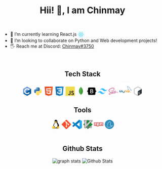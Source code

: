 <div align="center"><h1>Hii! 👋, I am Chinmay</h1></div>

<br>

- 🌱 I’m currently learning React.js <img height="20" src="https://raw.githubusercontent.com/devicons/devicon/master/icons/react/react-original.svg" align="center">
- 💞️ I’m looking to collaborate on Python and Web development projects!
- 🖐 Reach me at Discord: [Chinmay#3750](discord.com/users/808340551241957397)

<br>

<div align="center">

<h2>Tech Stack</h2>

<code><img height="30" src="https://raw.githubusercontent.com/devicons/devicon/master/icons/c/c-original.svg"></code>
<code><img height="30" src="https://raw.githubusercontent.com/devicons/devicon/master/icons/python/python-original.svg"></code>
<code><img height="30" src="https://raw.githubusercontent.com/devicons/devicon/master/icons/html5/html5-original.svg"></code>
<code><img height="30" src="https://raw.githubusercontent.com/devicons/devicon/master/icons/css3/css3-original.svg"></code>
<code><img height="30" src="https://raw.githubusercontent.com/devicons/devicon/master/icons/javascript/javascript-original.svg"></code>
<code><img height="30" src="https://raw.githubusercontent.com/devicons/devicon/master/icons/mongodb/mongodb-original.svg"></code>
<code><img height="30" src="https://raw.githubusercontent.com/devicons/devicon/master/icons/bootstrap/bootstrap-plain.svg"></code>
<code><img height="30" src="https://raw.githubusercontent.com/devicons/devicon/master/icons/tailwindcss/tailwindcss-plain.svg"></code>
<code><img height="30" src="https://raw.githubusercontent.com/devicons/devicon/master/icons/sass/sass-original.svg"></code>
<code><img height="40" src="https://raw.githubusercontent.com/devicons/devicon/master/icons/mysql/mysql-original-wordmark.svg"></code>
<code style="background-color: white;"><img height="30" src="https://raw.githubusercontent.com/devicons/devicon/master/icons/bash/bash-plain.svg"></code>

<!-- <code style="background-color: white;"><img height="30" src="https://raw.githubusercontent.com/devicons/devicon/master/icons/express/express-original.svg"></code> -->
<!-- <code><img height="40" src="https://raw.githubusercontent.com/devicons/devicon/master/icons/lua/lua-plain-wordmark.svg"></code> -->
<!-- <code><img height="30" src="https://raw.githubusercontent.com/devicons/devicon/master/icons/fastapi/fastapi-original.svg"></code> -->

</div>

<div align="center">
<h2>Tools</h2>
<code><img height="30" src="https://raw.githubusercontent.com/devicons/devicon/master/icons/linux/linux-original.svg"></code>
<code><img height="30" src="https://raw.githubusercontent.com/devicons/devicon/master/icons/git/git-original.svg"></code>
<code><img height="30" src="https://raw.githubusercontent.com/devicons/devicon/master/icons/vscode/vscode-original.svg"></code>
<code><img height="30" src="https://raw.githubusercontent.com/devicons/devicon/master/icons/vim/vim-original.svg"></code>
<code><img height="30" src="https://raw.githubusercontent.com/devicons/devicon/master/icons/npm/npm-original-wordmark.svg"></code>
<code><img height="30" src="https://raw.githubusercontent.com/devicons/devicon/master/icons/yarn/yarn-original.svg"></code>
<!-- <code><img height="30" src="https://raw.githubusercontent.com/devicons/devicon/master/icons/docker/docker-original.svg"></code> -->
</div>

<br>
<div align="center">
<h2>Github Stats</h2>
<img src="https://github-readme-stats.vercel.app/api?username=singhalchinmay&show_icons=true&hide_border=true&theme=onedark" alt="graph stats">

<img src="https://github-readme-stats.vercel.app/api/top-langs/?username=SinghalChinmay&layout=compact&langs_count=8&theme=onedark" alt="Github Stats" width="500px">
</div>

<!---
SinghalChinmay/SinghalChinmay is a ✨ special ✨ repository because its `README.md` (this file) appears on your GitHub profile.
You can click the Preview link to take a look at your changes.
--->
